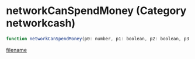 # networkCanSpendMoney (Category networkcash)

```js
function networkCanSpendMoney(p0: number, p1: boolean, p2: boolean, p3: boolean, p4: number): boolean
```

[filename](networkCanSpendMoney_m.md ':include')